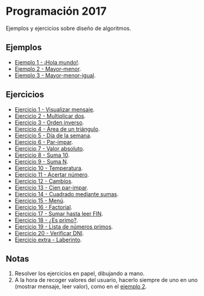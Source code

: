 # Programación 2017

Ejemplos y ejercicios sobre diseño de algoritmos.

## Ejemplos
- [Ejemplo 1 - ¡Hola mundo!](./01_ejemplos/01_hola_mundo/).
- [Ejemplo 2 - Mayor-menor](./01_ejemplos/02_mayor_menor/).
- [Ejemplo 3 - Mayor-menor-igual](./01_ejemplos/03_mayor_menor_igual/).

## Ejercicios
- [Ejercicio 1 - Visualizar mensaje](./02_ejercicios/01_visualizar_mensaje/).
- [Ejercicio 2 - Multiplicar dos](./02_ejercicios/02_multiplicar_dos/).
- [Ejercicio 3 - Orden inverso](./02_ejercicios/03_orden_inverso/).
- [Ejercicio 4 - Área de un triángulo](./02_ejercicios/04_area_triangulo/).
- [Ejercicio 5 - Día de la semana](./02_ejercicios/05_dia_semana/).
- [Ejercicio 6 - Par-impar](./02_ejercicios/06_par_impar/).
- [Ejercicio 7 - Valor absoluto](./02_ejercicios/07_valor_absoluto/).
- [Ejercicio 8 - Suma 10](./02_ejercicios/08_suma_10/).
- [Ejercicio 9 - Suma N](./02_ejercicios/09_suma_n/).
- [Ejercicio 10 - Temperatura](./02_ejercicios/10_temperatura/).
- [Ejercicio 11 - Acertar número](./02_ejercicios/11_acertar_numero/).
- [Ejercicio 12 - Cambios](./02_ejercicios/12_cambios/).
- [Ejercicio 13 - Cien par-impar](./02_ejercicios/13_cien_par_impar/).
- [Ejercicio 14 - Cuadrado mediante sumas](./02_ejercicios/14_cuadrado_sumas/).
- [Ejercicio 15 - Menú](./02_ejercicios/15_menu/).
- [Ejercicio 16 - Factorial](./02_ejercicios/16_factorial/).
- [Ejercicio 17 - Sumar hasta leer FIN](./02_ejercicios/17_suma_fin/).
- [Ejercicio 18 - ¿Es primo?](./02_ejercicios/18_es_primo/).
- [Ejercicio 19 - Lista de números primos](./02_ejercicios/19_lista_primos/).
- [Ejercicio 20 - Verificar DNI](./02_ejercicios/20_verificar_dni/).
- [Ejercicio extra - Laberinto](./02_ejercicios/21_laberinto/).

## Notas
1. Resolver los ejercicios en papel, dibujando a mano.
2. A la hora de recoger valores del usuario, hacerlo siempre de uno en uno (mostrar mensaje, leer valor), como en el [ejemplo 2](./01_ejemplos/02_mayor_menor/).

